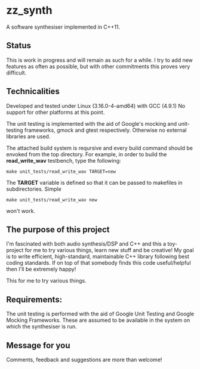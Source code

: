 zz_synth
========

A software synthesiser implemented in C++11. 

Status
--------
This is work in progress and will remain as such for a while. I try to add new features as often as possible, but with other commitments this proves very difficult. 

Technicalities
--------------
Developed and tested under Linux (3.16.0-4-amd64) with GCC (4.9.1) No support for other platforms at this point.

The unit testing is implemented with the aid of Google's mocking and unit-testing frameworks, gmock and gtest respectively. Otherwise no external libraries are used.

The attached build system is reqursive and every build command should be envoked from the top directory. For example, in order to build the **read_write_wav** testbench, type the following:
```
make unit_tests/read_write_wav TARGET=new
```
The **TARGET** variable is defined so that it can be passed to makefiles in subdirectories. Simple
```
make unit_tests/read_write_wav new
```
won't work.

The purpose of this project
----------------------------
I'm fascinated with both audio synthesis/DSP and C++ and this a toy-project for me to try various things, learn new stuff and be creative! My goal is to write efficient, high-standard, maintainable C++ library following best coding standards. If on top of that somebody finds this code useful/helpful then I'll be extremely happy!


This  for me to try various things. 

Requirements:
-------------
The unit testing is performed with the aid of Google Unit Testing and Google Mocking Frameworks. These are assumed to be available in the system on which the synthesiser is run.

Message for you
----------------
Comments, feedback and suggestions are more than welcome!
